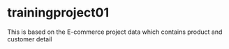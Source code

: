 # trainingproject01
This is based on the E-commerce project data which contains  product and customer detail 

